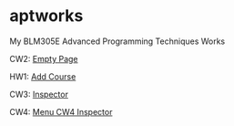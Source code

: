 # aptworks

My BLM305E Advanced Programming Techniques Works

CW2: [Empty Page](https://sahinalcin.github.io/aptworks/sahincw2)

HW1: [Add Course](https://sahinalcin.github.io/aptworks/SahinHW1)

CW3: [Inspector](https://sahinalcin.github.io/aptworks/inspector.html)

CW4: [Menu CW4 Inspector](https://sahinalcin.github.io/aptworks/work/index.html)





